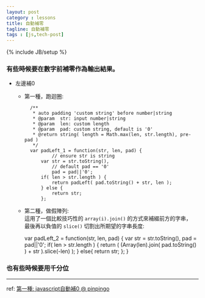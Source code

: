 ```yaml
---
layout: post
category : lessons
title: 自動補零
tagline: 自動補零
tags : [js,tech-post]
---
```

{% include JB/setup %}

### 有些時候要在數字前補零作為輸出結果。

+ 左邊補0

    + 第一種，跑迴圈:

            /**
             * auto padding 'custom string' before number|string
             * @param  str: input number|string
             * @param  len: custom length
             * @param  pad: custom string, default is '0'
             * @return string( length = Math.max(len, str.length), pre-pad )
             */
            var padLeft_1 = function(str, len, pad) {
                    // ensure str is string
                var str = str.toString(),
                    // default pad == '0'
                    pad = pad||'0';
                if( len > str.length ) {
                    return padLeft( pad.toString() + str, len );
                } else {
                    return str;
                };

    + 第二種，做假陣列:  
      這用了一個比較技巧性的 `array(i).join()` 的方式來補綴前方的字串，  
      最後再以負值的 `slice()` 切割出所期望的字串長度:

        var padLeft_2 = function(str, len, pad) {
            var str = str.toString(),
                pad = pad||'0';
            if( len > str.length ) {
                return ( (Array(len).join( pad.toString() ) + str ).slice(-len) );
            } else{
                return str;
            };
        }

### 也有些時候要用千分位

---

ref: [第一種: javascript自動補0 @ pinpingo](http://www.dotblogs.com.tw/pinpingo/archive/2011/07/26/32140.aspx)